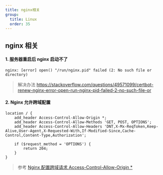 ```yaml
---
title: nginx相关
group:
  title: Linux
  order: 35
---
```


## nginx 相关

#### 1. 服务器重启后 nginx 启动不了

```shell
nginx: [error] open() "/run/nginx.pid" failed (2: No such file or directory)
```

> 解决办法 https://stackoverflow.com/questions/49571099/certbot-renew-nginx-error-open-run-nginx-pid-failed-2-no-such-file-or

#### 2. Nginx 允许跨域配置

```shell
location / {
    add_header Access-Control-Allow-Origin *;
    add_header Access-Control-Allow-Methods 'GET, POST, OPTIONS';
    add_header Access-Control-Allow-Headers 'DNT,X-Mx-ReqToken,Keep-Alive,User-Agent,X-Requested-With,If-Modified-Since,Cache-Control,Content-Type,Authorization';

    if ($request_method = 'OPTIONS') {
        return 204;
    }
}
```

> 参考 [Nginx 配置跨域请求 Access-Control-Allow-Origin \*](https://segmentfault.com/a/1190000012550346)
